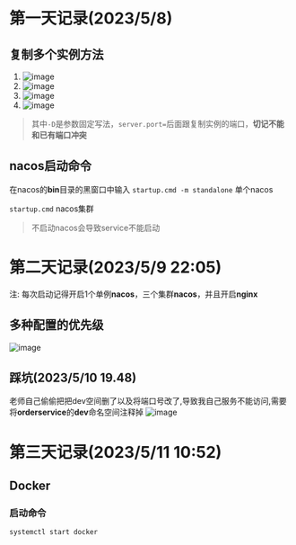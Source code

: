 # 第一天记录(2023/5/8)

## 复制多个实例方法
1. ![image](https://user-images.githubusercontent.com/119733736/236849370-a3d71cdd-bc5b-4c9b-8a14-af8abd756e1f.png)
2. ![image](https://user-images.githubusercontent.com/119733736/236849481-69cc9468-a43a-4a7e-9c18-e3bd4e1d84f3.png)
3. ![image](https://user-images.githubusercontent.com/119733736/236849547-32c6ea23-1fe0-49c1-aa97-479745c748ae.png)
4. ![image](https://user-images.githubusercontent.com/119733736/236849684-08120b27-49bc-4e33-8606-64fed9954f77.png)
> 其中`-D`是参数固定写法，`server.port=`后面跟复制实例的端口，**切记不能和已有端口冲突**

## nacos启动命令
在nacos的**bin**目录的黑窗口中输入
`startup.cmd -m standalone` 单个nacos

`startup.cmd` nacos集群
> 不启动nacos会导致service不能启动

# 第二天记录(2023/5/9 22:05)

注: 每次启动记得开启1个单例**nacos**，三个集群**nacos**，并且开启**nginx**

## 多种配置的优先级
![image](https://github.com/GanBro/springCloud/assets/119733736/5a534df1-a62d-478c-b432-d29dd67ed8bf)

## 踩坑(2023/5/10 19.48)
老师自己偷偷把把dev空间删了以及将端口号改了,导致我自己服务不能访问,需要将**orderservice**的**dev**命名空间注释掉
![image](https://github.com/GanBro/springCloud/assets/119733736/6d1de345-bcaa-4b91-b813-f4b79fd4acb1)

# 第三天记录(2023/5/11 10:52)
## Docker
### 启动命令
`systemctl start docker`





